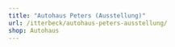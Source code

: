 ```yaml
---
title: "Autohaus Peters (Ausstellung)"
url: /itterbeck/autohaus-peters-ausstellung/
shop: Autohaus
---
```

